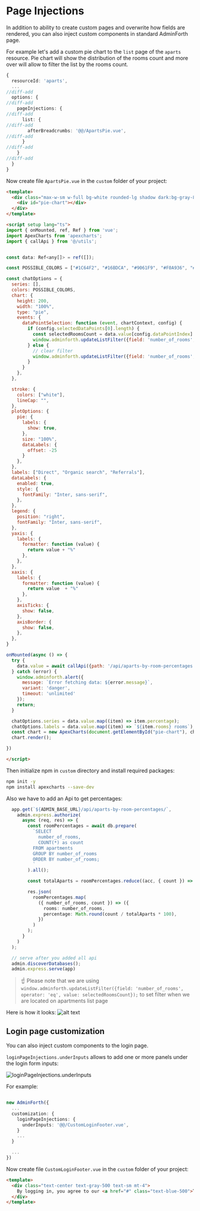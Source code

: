 
# Page Injections

In addition to ability to create custom pages and overwrite how fields are rendered, you can also inject custom components in standard AdminForth page. 

For example let's add a custom pie chart to the `list` page of the `aparts` resource. Pie chart will show the distribution of the rooms count and more over will allow to filter the list by the rooms count.

```ts title="./resources/apartments.ts"
{
  resourceId: 'aparts',
  ...
//diff-add
  options: {
//diff-add
    pageInjections: {
//diff-add
      list: {
//diff-add
        afterBreadcrumbs: '@@/ApartsPie.vue',
//diff-add
      }
//diff-add
    }   
//diff-add
  }
}
```

Now create file `ApartsPie.vue` in the `custom` folder of your project:

```html title="./custom/ApartsPie.vue"
<template>
  <div class="max-w-sm w-full bg-white rounded-lg shadow dark:bg-gray-800 p-4 md:p-4 mb-5">
    <div id="pie-chart"></div>
  </div>
</template>

<script setup lang="ts">
import { onMounted, ref, Ref } from 'vue';
import ApexCharts from 'apexcharts';
import { callApi } from '@/utils';


const data: Ref<any[]> = ref([]);

const POSSIBLE_COLORS = ["#1C64F2", "#16BDCA", "#9061F9", "#F0A936", "#F55252", "#3B82F6", "#10B981", "#F472B6", "#6B7280"];

const chatOptions = {
  series: [],
  colors: POSSIBLE_COLORS,
  chart: {
    height: 200,
    width: "100%",
    type: "pie",
    events: {
      dataPointSelection: function (event, chartContext, config) {
        if (config.selectedDataPoints[0].length) {
          const selectedRoomsCount = data.value[config.dataPointIndex].rooms;
          window.adminforth.updateListFilter({field: 'number_of_rooms', operator: 'eq', value: selectedRoomsCount});
        } else {
          // clear filter
          window.adminforth.updateListFilter({field: 'number_of_rooms', value: undefined});
        }
      }
    },
  },

  stroke: {
    colors: ["white"],
    lineCap: "",
  },
  plotOptions: {
    pie: {
      labels: {
        show: true,
      },
      size: "100%",
      dataLabels: {
        offset: -25
      }
    },
  },
  labels: ["Direct", "Organic search", "Referrals"],
  dataLabels: {
    enabled: true,
    style: {
      fontFamily: "Inter, sans-serif",
    },
  },
  legend: {
    position: "right",
    fontFamily: "Inter, sans-serif",
  },
  yaxis: {
    labels: {
      formatter: function (value) {
        return value + "%"
      },
    },
  },
  xaxis: {
    labels: {
      formatter: function (value) {
        return value  + "%"
      },
    },
    axisTicks: {
      show: false,
    },
    axisBorder: {
      show: false,
    },
  }, 
}

onMounted(async () => {
  try {
    data.value = await callApi({path: '/api/aparts-by-room-percentages', method: 'GET'});
  } catch (error) {
    window.adminforth.alert({
      message: `Error fetching data: ${error.message}`,
      variant: 'danger',
      timeout: 'unlimited'
    });
    return;
  }

  chatOptions.series = data.value.map((item) => item.percentage);
  chatOptions.labels = data.value.map((item) => `${item.rooms} rooms`);
  const chart = new ApexCharts(document.getElementById("pie-chart"), chatOptions);
  chart.render();

})

</script>
```

Then initialize npm in `custom` directory and install required packages:
```bash
npm init -y
npm install apexcharts --save-dev
```

Also we have to add an Api to get percentages:

```ts title="./index.ts"
  app.get(`${ADMIN_BASE_URL}/api/aparts-by-room-percentages/`,
    admin.express.authorize(
      async (req, res) => {
        const roomPercentages = await db.prepare(
          `SELECT 
            number_of_rooms, 
            COUNT(*) as count 
          FROM apartments 
          GROUP BY number_of_rooms
          ORDER BY number_of_rooms;
          `
        ).all();

        const totalAparts = roomPercentages.reduce((acc, { count }) => acc + count, 0);

        res.json(
          roomPercentages.map(
            ({ number_of_rooms, count }) => ({
              rooms: number_of_rooms,
              percentage: Math.round(count / totalAparts * 100),
            })
          )
        );
      }
    )
  );

  // serve after you added all api
  admin.discoverDatabases();
  admin.express.serve(app)
```

> ☝️ Please note that we are using `window.adminforth.updateListFilter({field: 'number_of_rooms', operator: 'eq', value: selectedRoomsCount});` to set filter when we are located on apartments list page

Here is how it looks:
![alt text](<Page Injections.png>)


## Login page customization

You can also inject custom components to the login page. 

`loginPageInjections.underInputs` allows to add one or more panels under the login form inputs:

![loginPageInjections.underInputs](image-15.png)

For example:

```ts title="/index.ts"

new AdminForth({
  ...
  customization: {
    loginPageInjections: {
      underInputs: '@@/CustomLoginFooter.vue',
    }
    ...
  }

  ...
})
```

Now create file `CustomLoginFooter.vue` in the `custom` folder of your project:

```html title="./custom/CustomLoginFooter.vue"
<template>
  <div class="text-center text-gray-500 text-sm mt-4">
    By logging in, you agree to our <a href="#" class="text-blue-500">Terms of Service</a> and <a href="#" class="text-blue-500">Privacy Policy</a>
  </div>
</template>
```
  